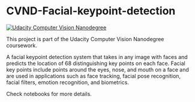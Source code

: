 # CVND-Facial-keypoint-detection

[![Udacity Computer Vision Nanodegree](http://tugan0329.bitbucket.io/imgs/github/cvnd.svg)](https://www.udacity.com/course/computer-vision-nanodegree--nd891)

This project is part of the Udacity Computer Vision Nanodegree coursework. 

A facial keypoint detection system that takes in any image with faces and predicts the location of 68 distinguishing key points on each face. Facial key points include points around the eyes, nose, and mouth on a face and are used in applications such as face tracking, facial pose recognition, facial filters, emotion recognition, and biometrics.

Check notebooks for more details.
